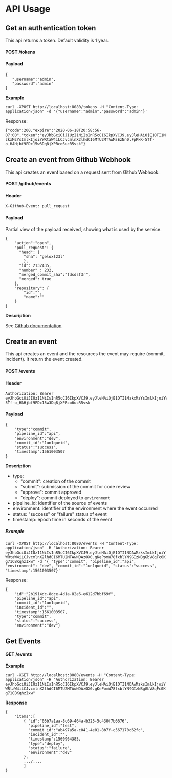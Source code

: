 # API Usage

## Get an authentication token

This api returns a token. Default validity is 1 year.

 #### POST /tokens
 #### Payload
 ```
 {  
 	"username":"admin",
 	"password":"admin"
 }
 ```
 
 **Example**
 
`curl -XPOST http://localhost:8080/tokens -H "Content-Type: application/json" -d '{"username":"admin","password":"admin"}'`

Response:

`
{"code":200,"expire":"2020-06-18T20:58:56-07:00","token":"eyJhbGciOiJIUzI1NiIsInR5cCI6IkpXVCJ9.eyJleHAiOjE1OTI1MzkxMzYsImlkIjoiYWRtaW4iLCJvcmlnX2lhdCI6MTU2MTAwMzEzNn0.FpPkK-5Tf-o_HAHjbf9FDc15w3Dq8jXPRco6ucR5vsk"}
`

## Create an event from Github Webhook
This api creates an event based on a request sent from Github Webhook.

#### POST /github/events
#### Header
```
X-Github-Event: pull_request
```
#### Payload
Partial view of the payload received, showing what is used by the service.
```
{  
	"action":"open",
	"pull_request": {
	  "head": {
	    "sha": "geloxl23l"
	    },
	  "id": 2132435,
	  "number" : 232,
	  "merged_commit_sha":"fdsdsf3r",
	  "merged": true
	},
	"repository": {
		"id":"",
		"name":""
	}
}
```
**Description**

See [Github documentation](https://developer.github.com/v3/activity/events/types/#pullrequestevent) 

## Create an event
This api creates an event and the resources the event may require (commit, incident).
It return the event created.

#### POST /events
#### Header
```
Authorization: Bearer eyJhbGciOiJIUzI1NiIsInR5cCI6IkpXVCJ9.eyJleHAiOjE1OTI1MzkxMzYsImlkIjoiYWRtaW4iLCJvcmlnX2lhdCI6MTU2MTAwMzEzNn0.FpPkK-5Tf-o_HAHjbf9FDc15w3Dq8jXPRco6ucR5vsk
```
#### Payload
```
{  
	"type":"commit",
	"pipeline_id":"api",
	"environment":"dev",
	"commit_id":"1un1queid",
	"status":"success",   
	"timestamp":1561003507
}
```
**Description**
- type:
 	- "commit": creation of the commit
 	- "submit": submission of the commit for code review
 	- "approve": commit approved
 	- "deploy": commit deployed to `environment`
- pipeline_id: identifier of the source of events
- environment: identifier of the environment where the event occurred
- status: "success" or "failure" status of event
- timestamp: epoch time in seconds of the event

##### Example
`
curl -XPOST http://localhost:8080/events -H "Content-Type: application/json" -H "Authorization: Bearer eyJhbGciOiJIUzI1NiIsInR5cCI6IkpXVCJ9.eyJleHAiOjE1OTI1NDAwMzksImlkIjoiYWRtaW4iLCJvcmlnX2lhdCI6MTU2MTAwNDAzOX0.gKePomW78fxblYN9GIzNBgGbV8qFc0Kg71CBKqhzIxw" -d '{ "type":"commit", "pipeline_id":"api", "environment": "dev", "commit_id":"1un1queid", "status":"success", "timestamp":1561003507}'
`

Response:

```
{
	"id":"2b1914dc-8dce-4d1a-82e6-e612d7bbf69f",
	"pipeline_id":"api",
	"commit_id":"1un1queid",
	"incident_id":"",
	"timestamp":1561003507,
	"type":"commit",
	"status":"success",
	"environment":"dev"}
```

## Get Events

#### GET /events

**Example**

`curl -XGET http://localhost:8080/events -H "Content-Type: application/json" -H "Authorization: Bearer eyJhbGciOiJIUzI1NiIsInR5cCI6IkpXVCJ9.eyJleHAiOjE1OTI1NDAwMzksImlkIjoiYWRtaW4iLCJvcmlnX2lhdCI6MTU2MTAwNDAzOX0.gKePomW78fxblYN9GIzNBgGbV8qFc0Kg71CBKqhzIxw" `

**Response**
```
{ 
	"items":[
		{ "id":"05b7a1aa-8c69-464a-b325-5c430f7b6676",
		  "pipeline_id":"test",
		  "commit_id":"ab497a5a-c041-4e01-8b7f-c567170d62fc",
		  "incident_id":"",
		  "timestamp":1560964385,
		  "type":"deploy",
		  "status":"failure",
		  "environment":"dev"
		},
		.../....
		]
}
```
